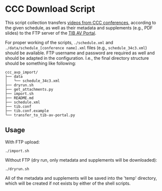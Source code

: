 # CCC Download Script

This script collection transfers [videos from CCC conferences](https://media.ccc.de/), according to the given schedule, as well as their metadata and supplements (e.g., PDF slides) to the FTP server of the [TIB AV Portal](https://av.tib.eu/).

For proper working of the scripts, `./schedule.xml` and `./data/schedule_[conference name].xml` files (e.g., `schedule_34c3.xml`) should be available. FTP username and password are required as well and should be adapted in the configuration. I.e., the final directory structure should be something like following:

    ccc_avp_import/
    ├── data
    │   └── schedule_34c3.xml
    ├── dryrun.sh
    ├── get_attachments.py
    ├── import.sh
    ├── README.md
    ├── schedule.xml
    ├── tib.conf
    ├── tib.conf.example
    └── transfer_to_tib-av-portal.py

## Usage

With FTP upload:

    ./import.sh

Without FTP (dry run, only metadata and supplements will be downloaded):

    ./dryrun.sh

All of the metadata and supplements will be saved into the 'temp' directory, which will be created if not exists by either of the shell scripts.
